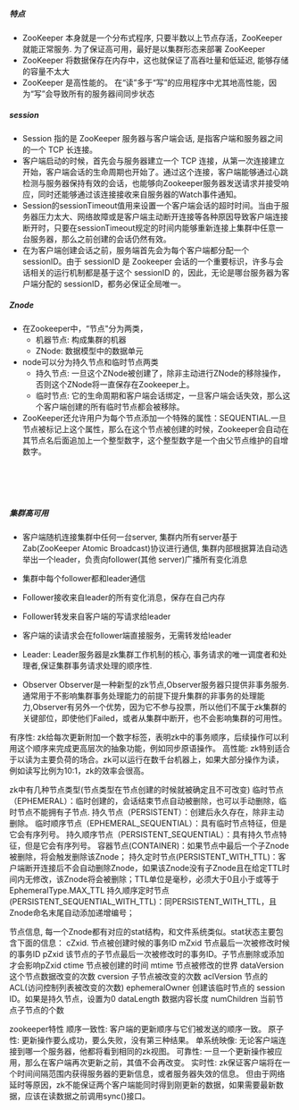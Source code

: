 ##### 特点

- ZooKeeper 本身就是一个分布式程序, 只要半数以上节点存活，ZooKeeper 就能正常服务.  为了保证高可用，最好是以集群形态来部署 ZooKeeper
- ZooKeeper 将数据保存在内存中，这也就保证了高吞吐量和低延迟, 能够存储的容量不太大
- ZooKeeper 是高性能的。 在“读”多于“写”的应用程序中尤其地高性能，因为“写”会导致所有的服务器间同步状态

##### session
- Session 指的是 ZooKeeper 服务器与客户端会话, 是指客户端和服务器之间的一个 TCP 长连接。
- 客户端启动的时候，首先会与服务器建立一个 TCP 连接，从第一次连接建立开始，客户端会话的生命周期也开始了。通过这个连接，客户端能够通过心跳检测与服务器保持有效的会话，也能够向Zookeeper服务器发送请求并接受响应，同时还能够通过该连接接收来自服务器的Watch事件通知。 
- Session的sessionTimeout值用来设置一个客户端会话的超时时间。当由于服务器压力太大、网络故障或是客户端主动断开连接等各种原因导致客户端连接断开时，只要在sessionTimeout规定的时间内能够重新连接上集群中任意一台服务器，那么之前创建的会话仍然有效。
- 在为客户端创建会话之前，服务端首先会为每个客户端都分配一个sessionID。由于 sessionID 是 Zookeeper 会话的一个重要标识，许多与会话相关的运行机制都是基于这个 sessionID 的，因此，无论是哪台服务器为客户端分配的 sessionID，都务必保证全局唯一。

##### Znode

- 在Zookeeper中，“节点"分为两类，
  - 机器节点: 构成集群的机器
  - ZNode: 数据模型中的数据单元
- node可以分为持久节点和临时节点两类
  - 持久节点: 一旦这个ZNode被创建了，除非主动进行ZNode的移除操作，否则这个ZNode将一直保存在Zookeeper上。
  - 临时节点: 它的生命周期和客户端会话绑定，一旦客户端会话失效，那么这个客户端创建的所有临时节点都会被移除。
- ZooKeeper还允许用户为每个节点添加一个特殊的属性：SEQUENTIAL.一旦节点被标记上这个属性，那么在这个节点被创建的时候，Zookeeper会自动在其节点名后面追加上一个整型数字，这个整型数字是一个由父节点维护的自增数字。



```





```







##### 集群高可用

- 客户端随机连接集群中任何一台server, 集群内所有server基于Zab(ZooKeeper Atomic Broadcast)协议进行通信, 集群内部根据算法自动选举出一个leader，负责向follower(其他 server)广播所有变化消息
-  集群中每个follower都和leader通信
-  Follower接收来自leader的所有变化消息，保存在自己内存
- Follower转发来自客户端的写请求给leader
- 客户端的读请求会在follower端直接服务，无需转发给leader

- Leader: Leader服务器是zk集群工作机制的核心, 事务请求的唯一调度者和处理者,保证集群事务请求处理的顺序性.
- Observer
  Observer是一种新型的zk节点,Observer服务器只提供非事务服务.通常用于不影响集群事务处理能力的前提下提升集群的非事务的处理能力,Observer有另外一个优势，因为它不参与投票，所以他们不属于zk集群的关键部位，即使他们Failed，或者从集群中断开，也不会影响集群的可用性。



有序性: zk给每次更新附加一个数字标签，表明zk中的事务顺序，后续操作可以利用这个顺序来完成更高层次的抽象功能，例如同步原语操作。
高性能: zk特别适合于以读为主要负荷的场合。zk可以运行在数千台机器上，如果大部分操作为读，例如读写比例为10:1，zk的效率会很高。






zk中有几种节点类型(节点类型在节点创建的时候就被确定且不可改变)
    临时节点（EPHEMERAL）：临时创建的，会话结束节点自动被删除，也可以手动删除，临时节点不能拥有子节点.
    持久节点（PERSISTENT）：创建后永久存在，除非主动删除。
    临时顺序节点（EPHEMERAL_SEQUENTIAL）：具有临时节点特征，但是它会有序列号。
    持久顺序节点（PERSISTENT_SEQUENTIAL）：具有持久节点特征，但是它会有序列号。
    容器节点(CONTAINER)：如果节点中最后一个子Znode被删除，将会触发删除该Znode；
    持久定时节点(PERSISTENT_WITH_TTL)：客户端断开连接后不会自动删除Znode，如果该Znode没有子Znode且在给定TTL时间内无修改，该Znode将会被删除；TTL单位是毫秒，必须大于0且小于或等于 EphemeralType.MAX_TTL
    持久顺序定时节点(PERSISTENT_SEQUENTIAL_WITH_TTL)：同PERSISTENT_WITH_TTL，且Znode命名末尾自动添加递增编号；


节点信息, 每一个Znode都有对应的stat结构，和文件系统类似。stat状态主要包含下面的信息：
    cZxid. 节点被创建时候的事务ID
    mZxid 节点最后一次被修改时候的事务ID
    pZxid 该节点的子节点最后一次被修改时的事务ID。子节点删除或添加才会影响pZxid
    ctime 节点被创建的时间
    mtime 节点被修改的世界
    dataVersion 这个节点数据改变的次数
    cversion 子节点被改变的次数
    aclVersion 节点的ACL(访问控制列表被改变的次数)
    ephemeralOwner 创建该临时节点的 session ID。如果是持久节点，设置为0
    dataLength 数据内容长度
    numChildren 当前节点子节点的个数

zookeeper特性
顺序一致性: 客户端的更新顺序与它们被发送的顺序一致。
原子性: 更新操作要么成功，要么失败，没有第三种结果。
单系统映像: 无论客户端连接到哪一个服务器，他都将看到相同的zk视图。
可靠性: 一旦一个更新操作被应用，那么在客户端再次更新之前，其值不会再改变。
实时性: zk保证客户端将在一个时间间隔范围内获得服务器的更新信息，或者服务器失效的信息。 
    但由于网络延时等原因，zk不能保证两个客户端能同时得到刚更新的数据，如果需要最新数据，应该在读数据之前调用sync()接口。